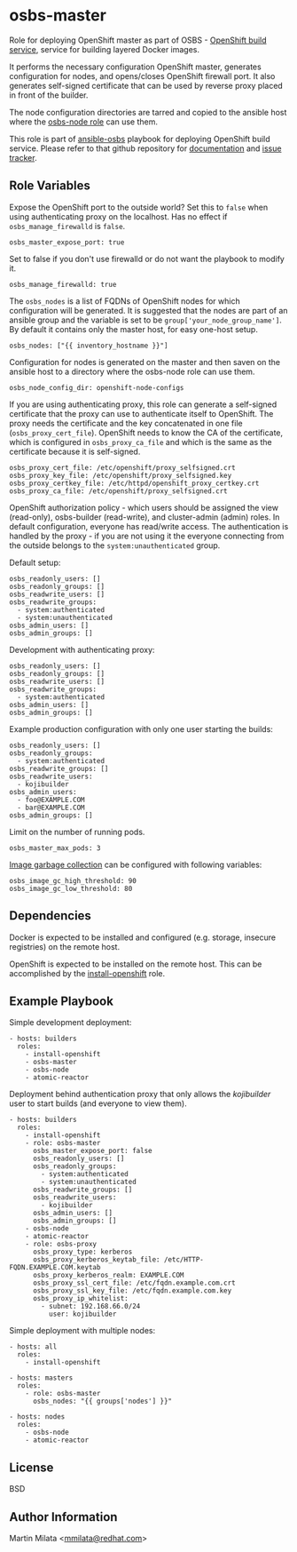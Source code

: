 osbs-master
===========

Role for deploying OpenShift master as part of OSBS - [OpenShift build
service](https://github.com/projectatomic/osbs-client/), service for building
layered Docker images.

It performs the necessary configuration OpenShift master, generates
configuration for nodes, and opens/closes OpenShift firewall port. It also
generates self-signed certificate that can be used by reverse proxy placed in
front of the builder.

The node configuration directories are tarred and copied to the ansible host
where the [osbs-node
role](https://github.com/projectatomic/ansible-role-osbs-node) can use them.

This role is part of
[ansible-osbs](https://github.com/projectatomic/ansible-osbs/) playbook for
deploying OpenShift build service. Please refer to that github repository for
[documentation](https://github.com/projectatomic/ansible-osbs/blob/master/README.md)
and [issue tracker](https://github.com/projectatomic/ansible-osbs/issues).

Role Variables
--------------

Expose the OpenShift port to the outside world? Set this to `false` when using
authenticating proxy on the localhost. Has no effect if `osbs_manage_firewalld`
is `false`.

    osbs_master_expose_port: true

Set to false if you don't use firewalld or do not want the playbook to modify
it.

    osbs_manage_firewalld: true

The `osbs_nodes` is a list of FQDNs of OpenShift nodes for which configuration
will be generated. It is suggested that the nodes are part of an ansible group
and the variable is set to be `group['your_node_group_name']`. By default it
contains only the master host, for easy one-host setup.

    osbs_nodes: ["{{ inventory_hostname }}"]

Configuration for nodes is generated on the master and then saven on the
ansible host to a directory where the osbs-node role can use them.

    osbs_node_config_dir: openshift-node-configs

If you are using authenticating proxy, this role can generate a self-signed
certificate that the proxy can use to authenticate itself to OpenShift. The
proxy needs the certificate and the key concatenated in one file
(`osbs_proxy_cert_file`). OpenShift needs to know the CA of the certificate,
which is configured in `osbs_proxy_ca_file` and which is the same as the
certificate because it is self-signed.

    osbs_proxy_cert_file: /etc/openshift/proxy_selfsigned.crt
    osbs_proxy_key_file: /etc/openshift/proxy_selfsigned.key
    osbs_proxy_certkey_file: /etc/httpd/openshift_proxy_certkey.crt
    osbs_proxy_ca_file: /etc/openshift/proxy_selfsigned.crt

OpenShift authorization policy - which users should be assigned the view
(read-only), osbs-builder (read-write), and cluster-admin (admin) roles. In
default configuration, everyone has read/write access. The authentication is
handled by the proxy - if you are not using it the everyone connecting from the
outside belongs to the `system:unauthenticated` group.

Default setup:

    osbs_readonly_users: []
    osbs_readonly_groups: []
    osbs_readwrite_users: []
    osbs_readwrite_groups:
      - system:authenticated
      - system:unauthenticated
    osbs_admin_users: []
    osbs_admin_groups: []

Development with authenticating proxy:

    osbs_readonly_users: []
    osbs_readonly_groups: []
    osbs_readwrite_users: []
    osbs_readwrite_groups:
      - system:authenticated
    osbs_admin_users: []
    osbs_admin_groups: []

Example production configuration with only one user starting the builds:

    osbs_readonly_users: []
    osbs_readonly_groups:
      - system:authenticated
    osbs_readwrite_groups: []
    osbs_readwrite_users:
      - kojibuilder
    osbs_admin_users:
      - foo@EXAMPLE.COM
      - bar@EXAMPLE.COM
    osbs_admin_groups: []

Limit on the number of running pods.

    osbs_master_max_pods: 3

[Image garbage
collection](https://docs.openshift.org/latest/admin_guide/garbage_collection.html#image-garbage-collection)
can be configured with following variables:

    osbs_image_gc_high_threshold: 90
    osbs_image_gc_low_threshold: 80

Dependencies
------------

Docker is expected to be installed and configured (e.g. storage, insecure
registries) on the remote host.

OpenShift is expected to be installed on the remote host. This can be
accomplished by the
[install-openshift](https://github.com/projectatomic/ansible-role-install-openshift)
role.

Example Playbook
----------------

Simple development deployment:

    - hosts: builders
      roles:
        - install-openshift
        - osbs-master
        - osbs-node
        - atomic-reactor

Deployment behind authentication proxy that only allows the *kojibuilder* user
to start builds (and everyone to view them).

    - hosts: builders
      roles:
        - install-openshift
        - role: osbs-master
          osbs_master_expose_port: false
          osbs_readonly_users: []
          osbs_readonly_groups:
            - system:authenticated
            - system:unauthenticated
          osbs_readwrite_groups: []
          osbs_readwrite_users:
            - kojibuilder
          osbs_admin_users: []
          osbs_admin_groups: []
        - osbs-node
        - atomic-reactor
        - role: osbs-proxy
          osbs_proxy_type: kerberos
          osbs_proxy_kerberos_keytab_file: /etc/HTTP-FQDN.EXAMPLE.COM.keytab
          osbs_proxy_kerberos_realm: EXAMPLE.COM
          osbs_proxy_ssl_cert_file: /etc/fqdn.example.com.crt
          osbs_proxy_ssl_key_file: /etc/fqdn.example.com.key
          osbs_proxy_ip_whitelist:
            - subnet: 192.168.66.0/24
              user: kojibuilder

Simple deployment with multiple nodes:

    - hosts: all
      roles:
        - install-openshift

    - hosts: masters
      roles:
        - role: osbs-master
          osbs_nodes: "{{ groups['nodes'] }}"

    - hosts: nodes
      roles:
        - osbs-node
        - atomic-reactor

License
-------

BSD

Author Information
------------------

Martin Milata &lt;mmilata@redhat.com&gt;
